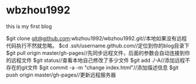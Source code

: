# wbzhou1992
this is my first blog

$git clone git@github.com:wbzhou1992/wbzhou1992.git//本地如果没有远程代码执行不然就忽略。
$cd .ssh/username.github.com//定位到你的blog目录下
$git pull origin master/gh-pages//先同步远程文件，后面的参数会自动连接到你的远程文件
$git status//查看本地自己修改了多少文件
$git add ./-A//添加远程不存在的git文件
$git commit -a -m "change index.html"//添加描述信息
$git push origin master/gh-pages//更新远程服务器
